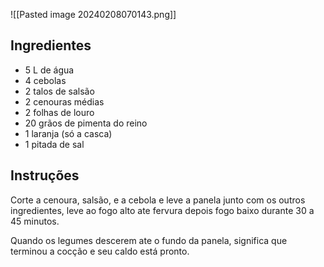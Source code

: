 ![[Pasted image 20240208070143.png]]
## Ingredientes
- 5 L de água
- 4 cebolas
- 2 talos de salsão
- 2 cenouras médias
- 2 folhas de louro 
- 20 grãos de pimenta do reino
- 1 laranja (só a casca)
- 1 pitada de sal

## Instruções 

Corte a cenoura, salsão, e a cebola e leve a panela junto com os outros ingredientes, leve ao fogo alto ate fervura depois fogo baixo durante 30 a 45 minutos.  

Quando os legumes descerem ate o fundo da panela, significa que terminou a cocção e seu caldo está pronto.


